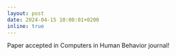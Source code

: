 ```yaml
---
layout: post
date: 2024-04-15 10:00:01+0200
inline: true
---
```


Paper accepted in Computers in Human Behavior journal!